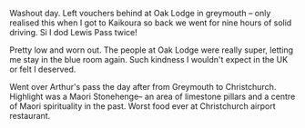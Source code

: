 Washout day. Left vouchers behind at Oak Lodge in greymouth – only realised this when I got to Kaikoura so back we went for nine hours of solid driving. Si I dod Lewis Pass twice!

Pretty low and worn out. The people at Oak Lodge were really super, letting me stay in the blue room again. Such kindness I wouldn't expect in the UK or felt I deserved.

Went over Arthur's pass the day after from Greymouth to Christchurch. Highlight was a Maori Stonehenge– an area of limestone pillars and a centre of Maori spirituality in the past. Worst food ever at Christchurch airport restaurant.
